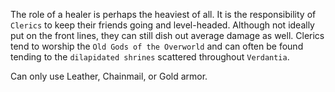 The role of a healer is perhaps the heaviest of all. It is the responsibility of `Clerics` to keep their friends going and level-headed. Although not ideally put on the front lines, they can still dish out average damage as well. Clerics tend to worship the `Old Gods of the Overworld` and can often be found tending to the `dilapidated shrines` scattered throughout `Verdantia`.

Can only use Leather, Chainmail, or Gold armor.
